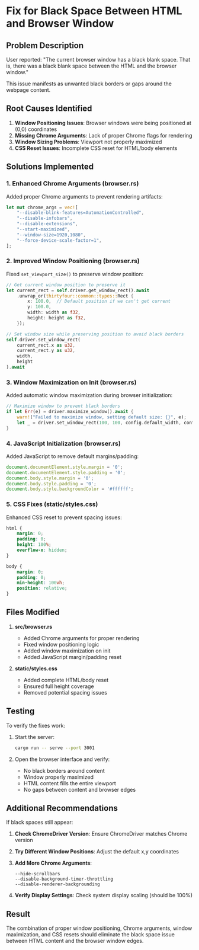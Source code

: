 # Fix for Black Space Between HTML and Browser Window

## Problem Description
User reported: "The current browser window has a black blank space. That is, there was a black blank space between the HTML and the browser window."

This issue manifests as unwanted black borders or gaps around the webpage content.

## Root Causes Identified

1. **Window Positioning Issues**: Browser windows were being positioned at (0,0) coordinates
2. **Missing Chrome Arguments**: Lack of proper Chrome flags for rendering
3. **Window Sizing Problems**: Viewport not properly maximized
4. **CSS Reset Issues**: Incomplete CSS reset for HTML/body elements

## Solutions Implemented

### 1. Enhanced Chrome Arguments (browser.rs)
Added proper Chrome arguments to prevent rendering artifacts:
```rust
let mut chrome_args = vec![
    "--disable-blink-features=AutomationControlled",
    "--disable-infobars",
    "--disable-extensions",
    "--start-maximized",
    "--window-size=1920,1080",
    "--force-device-scale-factor=1",
];
```

### 2. Improved Window Positioning (browser.rs)
Fixed `set_viewport_size()` to preserve window position:
```rust
// Get current window position to preserve it
let current_rect = self.driver.get_window_rect().await
    .unwrap_or(thirtyfour::common::types::Rect {
        x: 100.0,  // Default position if we can't get current
        y: 100.0,
        width: width as f32,
        height: height as f32,
    });

// Set window size while preserving position to avoid black borders
self.driver.set_window_rect(
    current_rect.x as u32, 
    current_rect.y as u32,
    width,
    height
).await
```

### 3. Window Maximization on Init (browser.rs)
Added automatic window maximization during browser initialization:
```rust
// Maximize window to prevent black borders
if let Err(e) = driver.maximize_window().await {
    warn!("Failed to maximize window, setting default size: {}", e);
    let _ = driver.set_window_rect(100, 100, config.default_width, config.default_height).await;
}
```

### 4. JavaScript Initialization (browser.rs)
Added JavaScript to remove default margins/padding:
```javascript
document.documentElement.style.margin = '0';
document.documentElement.style.padding = '0';
document.body.style.margin = '0';
document.body.style.padding = '0';
document.body.style.backgroundColor = '#ffffff';
```

### 5. CSS Fixes (static/styles.css)
Enhanced CSS reset to prevent spacing issues:
```css
html {
    margin: 0;
    padding: 0;
    height: 100%;
    overflow-x: hidden;
}

body {
    margin: 0;
    padding: 0;
    min-height: 100vh;
    position: relative;
}
```

## Files Modified

1. **src/browser.rs**
   - Added Chrome arguments for proper rendering
   - Fixed window positioning logic
   - Added window maximization on init
   - Added JavaScript margin/padding reset

2. **static/styles.css**
   - Added complete HTML/body reset
   - Ensured full height coverage
   - Removed potential spacing issues

## Testing

To verify the fixes work:

1. Start the server:
   ```bash
   cargo run -- serve --port 3001
   ```

2. Open the browser interface and verify:
   - No black borders around content
   - Window properly maximized
   - HTML content fills the entire viewport
   - No gaps between content and browser edges

## Additional Recommendations

If black spaces still appear:

1. **Check ChromeDriver Version**: Ensure ChromeDriver matches Chrome version
2. **Try Different Window Positions**: Adjust the default x,y coordinates
3. **Add More Chrome Arguments**:
   ```
   --hide-scrollbars
   --disable-background-timer-throttling
   --disable-renderer-backgrounding
   ```

4. **Verify Display Settings**: Check system display scaling (should be 100%)

## Result

The combination of proper window positioning, Chrome arguments, window maximization, and CSS resets should eliminate the black space issue between HTML content and the browser window edges.